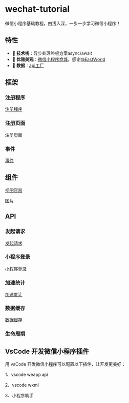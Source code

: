 # wechat-tutorial
微信小程序基础教程，由浅入深，一步一步学习微信小程序！

## 特性

- :rocket: **技术栈**：异步处理终极方案async/await
- :gem: **优雅美观**：[微信小程序商城](https://github.com/EastWorld/wechat-app-mall)，感谢[@EastWorld](https://github.com/EastWorld)
- :1234: **数据**：[api工厂](https://www.it120.cc/)

## 框架

### 注册程序

[注册程序](https://mp.weixin.qq.com/debug/wxadoc/dev/framework/app-service/app.html)

### 注册页面

[注册页面](https://mp.weixin.qq.com/debug/wxadoc/dev/framework/app-service/page.html)

### 事件

[事件](https://mp.weixin.qq.com/debug/wxadoc/dev/framework/view/wxml/event.html)

## 组件

[视图容器](https://mp.weixin.qq.com/debug/wxadoc/dev/component/view.html)

[图片](https://mp.weixin.qq.com/debug/wxadoc/dev/component/image.html)

## API

### 发起请求

[发起请求](https://mp.weixin.qq.com/debug/wxadoc/dev/api/network-request.html)

### 小程序登录

[小程序登录](https://mp.weixin.qq.com/debug/wxadoc/dev/api/api-login.html)

### 加速统计

[加速度计](https://mp.weixin.qq.com/debug/wxadoc/dev/api/accelerometer.html)

### 数据缓存

[数据缓存](https://mp.weixin.qq.com/debug/wxadoc/dev/api/data.html)

### 生命周期

## VsCode 开发微信小程序插件

用 vsCode 开发微信小程序可以配置以下插件，让开发更美好： 

1、vscode weapp api 

2、vscode wxml 

3、小程序助手



